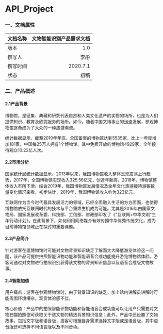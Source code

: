 # API_Project
### 一、文档属性

| 文档名称 | 文物智能识别产品需求文档 | 
| :-----| ----: |
| 版本 | 1.0 | 
| 撰写人 | 李彤 |
| 撰写时间 | 2020.7.1 |
| 状态 | 初稿 |


### 二、产品概述

#### 2.1产品背景
博物馆，是征集、典藏和研究代表自然和人类文化遗产的实物的场所，也是为人们提供知识、教育及欣赏服务的场所。如今，随着中国文博事业的迅速发展，参观博物馆逐渐成为了大众的一种旅游潮流。

统计数据显示，截至2019年年底，全国备案的博物馆达到5535家，比上一年度增加181家，中国每25万人拥有1个博物馆。其中免费开放的博物馆4929家，全年接待观众10.22亿人次。

#### 2.2市场分析
国家统计局统计数据显示，2013年以来，我国博物馆收入整体呈现震荡上行趋势，2017年，全国博物馆实现收入325.56亿元，创近年新高，2018年，博物馆整体收入有所下滑。结合2019年，我国博物馆发展情况及全年文化旅游接待游客数量变化情况来看，初步估计，2019年，我国博物馆收入约为323亿元。

互联网作为当今时代最具发展活力的领域，已经全面融入生活的方方面面，也使得博物馆依托互联网时代的技术与平台重焕生机成为可能。尤其是2016年由国家文物局、国家发展改革委、科技部、工信部、财政部印发了《“互联网+中华文明”三年行动计划》，在此背景下，如何利用网络媒介有效传播中华优秀传统文化，成为目前博物馆领域正在探讨的重要课题。

#### 2.3产品简介
针对游客在逛博物馆时可能对文物背景知识缺乏了解而大大降低游览体验这一问题，该产品可提供拍照智能识物功能和智能语音合成功能提升游览博物馆体验。游客可通过对文物进行拍照识别获得该文物的背景知识信息以及语音合成版文物故事。

#### 2.4智能加值
用户痛点：游客在参观博物馆时，由于背景知识的缺乏，加上馆内讲解员讲解时可能周围环境嘈杂，观赏体验感不佳。

核心价值：产品中的拍照智能识物功能和智能语音合成功能可以让用户只需要对文物扫描拍照便可获取关于该文物的精选背景知识信息；此外，产品中还设置了文物故事，包括文字版和语音版，游客可根据自身需求选择文字版或是语音版，其中语音版还可选择不同语言版以及不同音色。
